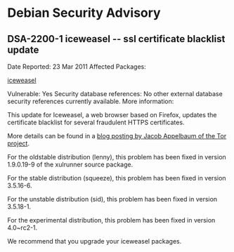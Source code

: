 
Debian Security Advisory
========================


DSA-2200-1 iceweasel -- ssl certificate blacklist update
--------------------------------------------------------



Date Reported:
23 Mar 2011
Affected Packages:

[iceweasel](https://packages.debian.org/src:iceweasel)

Vulnerable:
Yes
Security database references:
No other external database security references currently available.
More information:

This update for Iceweasel, a web browser based on Firefox, updates the
certificate blacklist for several fraudulent HTTPS certificates.


More details can be found in a [blog posting by Jacob Appelbaum of the Tor project](https://blog.torproject.org/category/tags/ssl-tls-ca-tor-certificates-torbrowser).



For the oldstable distribution (lenny), this problem has been fixed in
version 1.9.0.19-9 of the xulrunner source package.


For the stable distribution (squeeze), this problem has been fixed in
version 3.5.16-6.


For the unstable distribution (sid), this problem has been fixed in
version 3.5.18-1.


For the experimental distribution, this problem has been fixed in
version 4.0~rc2-1.


We recommend that you upgrade your iceweasel packages.






